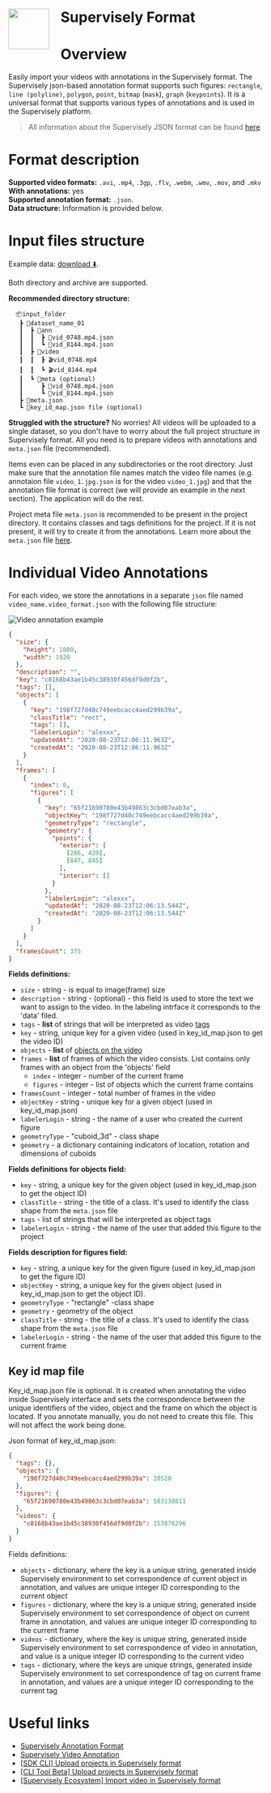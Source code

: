 <h1 align="left" style="border-bottom: 0"> <img align="left" src="https://github.com/supervisely-ecosystem/import-wizard-docs/releases/download/v0.0.1/sly_logo.png" width="80" style="padding-right: 20px;"> Supervisely Format </h1>

# Overview

Easily import your videos with annotations in the Supervisely format. The Supervisely json-based annotation format supports such figures: `rectangle`, `line (polyline)`, `polygon`, `point`, `bitmap` (`mask`), `graph` (`keypoints`). It is a universal format that supports various types of annotations and is used in the Supervisely platform.

> All information about the Supervisely JSON format can be found <a href="https://docs.supervisely.com/data-organization/00_ann_format_navi" target="_blank">here</a>

# Format description

**Supported video formats:** `.avi`, `.mp4`, `.3gp`, `.flv`, `.webm`, `.wmv`, `.mov`, and `.mkv` <br>
**With annotations:** yes<br>
**Supported annotation format:** `.json`.<br>
**Data structure:** Information is provided below.

# Input files structure

Example data: [download ⬇️](https://github.com/supervisely-ecosystem/import-videos-in-sly-format/files/12546490/my_videos_project.zip).

Both directory and archive are supported.

**Recommended directory structure:**

```text
  📦input_folder
   ┣ 📂dataset_name_01
   ┃  ┣ 📂ann
   ┃  ┃  ┣ 📄vid_0748.mp4.json
   ┃  ┃  ┗ 📄vid_8144.mp4.json
   ┃  ┣ 📂video
   ┃  ┃  ┣ 🎬vid_0748.mp4
   ┃  ┃  ┗ 🎬vid_8144.mp4
   ┃  ┗ 📂meta (optional)
   ┃     ┣ 📄vid_0748.mp4.json
   ┃     ┗ 📄vid_8144.mp4.json
   ┣ 📄meta.json
   ┗ 📄key_id_map.json file (optional)
```

**Struggled with the structure?** No worries!
All videos will be uploaded to a single dataset, so you don't have to worry about the full project structure in Supervisely format. All you need is to prepare videos with annotations and `meta.json` file (recommended).

Items even can be placed in any subdirectories or the root directory. Just make sure that the annotation file names match the video file names (e.g. annotaion file `video_1.jpg.json` is for the video `video_1.jpg`) and that the annotation file format is correct (we will provide an example in the next section). The application will do the rest.

Project meta file `meta.json` is recommended to be present in the project directory. It contains classes and tags definitions for the project. If it is not present, it will try to create it from the annotations. Learn more about the `meta.json` file <a href="https://docs.supervisely.com/customization-and-integration/00_ann_format_navi/02_project_classes_and_tags" target="_blank">here</a>.

# Individual Video Annotations

For each video, we store the annotations in a separate `json` file named `video_name.video_format.json` with the following file structure:

![Video annotation example](https://docs.supervisely.com/~gitbook/image?url=https:%2F%2F1080806899-files.gitbook.io%2F%7E%2Ffiles%2Fv0%2Fb%2Fgitbook-x-prod.appspot.com%2Fo%2Fspaces%252F-M4BHwRbuyIoH-xoF3Gv%252Fuploads%252Fgit-blob-3d3aef25fa899e1c5e9d61d7ba4775fbc3c6f3b3%252Fvideo_frame.png%3Falt=media&width=768&dpr=4&quality=100&sign=5c3ac5b81581797e825afcaf66390a6c12ffd6d7c40377fa44986a9064e92131)

```json
{
  "size": {
    "height": 1080,
    "width": 1920
  },
  "description": "",
  "key": "c8168b43ae1b45c38930f456df9d0f2b",
  "tags": [],
  "objects": [
    {
      "key": "198f727d40c749eebcacc4aed299b39a",
      "classTitle": "rect",
      "tags": [],
      "labelerLogin": "alexxx",
      "updatedAt": "2020-08-23T12:06:11.963Z",
      "createdAt": "2020-08-23T12:06:11.963Z"
    }
  ],
  "frames": [
    {
      "index": 0,
      "figures": [
        {
          "key": "65f21690780e43b49863c3cbd07eab3a",
          "objectKey": "198f727d40c749eebcacc4aed299b39a",
          "geometryType": "rectangle",
          "geometry": {
            "points": {
              "exterior": [
                [266, 420],
                [847, 845]
              ],
              "interior": []
            }
          },
          "labelerLogin": "alexxx",
          "updatedAt": "2020-08-23T12:06:13.544Z",
          "createdAt": "2020-08-23T12:06:13.544Z"
        }
      ]
    }
  ],
  "framesCount": 375
}
```

**Fields definitions:**

- `size` - string - is equal to image(frame) size
- `description` - string - (optional) - this field is used to store the text we want to assign to the video. In the labeling intrface it corresponds to the 'data' filed.
- `tags` - **list** of strings that will be interpreted as video <a href="https://docs.supervisely.com/customization-and-integration/00_ann_format_navi/03_supervisely_format_tags" target="_blank">tags</a>
- `key` - string, unique key for a given video (used in key_id_map.json to get the video ID)
- `objects` - **list** of <a href="https://docs.supervisely.com/customization-and-integration/00_ann_format_navi/04_supervisely_format_objects" target="_blank">objects on the video</a>
- `frames` - **list** of frames of which the video consists. List contains only frames with an object from the 'objects' field
  - `index` - integer - number of the current frame
  - `figures` - integer - list of objects which the current frame contains
- `framesCount` - integer - total number of frames in the video
- `objectKey` - string - unique key for a given object (used in key_id_map.json)
- `labelerLogin` - string - the name of a user who created the current figure
- `geometryType` - "cuboid_3d" - class shape
- `geometry` - a dictionary containing indicators of location, rotation and dimensions of cuboids

**Fields definitions for objects field:**

- `key` - string, a unique key for the given object (used in key_id_map.json to get the object ID)
- `classTitle` - string - the title of a class. It's used to identify the class shape from the `meta.json` file
- `tags` - list of strings that will be interpreted as object tags
- `labelerLogin` - string - the name of the user that added this figure to the project

**Fields description for figures field:**

- `key` - string, a unique key for the given figure (used in key_id_map.json to get the figure ID)
- `objectKey` - string, a unique key for the given object (used in key_id_map.json to get the object ID).
- `geometryType` - "rectangle" -class shape
- `geometry` - geometry of the object
- `classTitle` - string - the title of a class. It's used to identify the class shape from the `meta.json` file
- `labelerLogin` - string - the name of the user that added this figure to the current frame

## Key id map file

Key_id_map.json file is optional. It is created when annotating the video inside Supervisely interface and sets the correspondence between the unique identifiers of the video, object and the frame on which the object is located. If you annotate manually, you do not need to create this file. This will not affect the work being done.

Json format of key_id_map.json:

```json
{
  "tags": {},
  "objects": {
    "198f727d40c749eebcacc4aed299b39a": 20520
  },
  "figures": {
    "65f21690780e43b49863c3cbd07eab3a": 503130811
  },
  "videos": {
    "c8168b43ae1b45c38930f456df9d0f2b": 157876296
  }
}
```

Fields definitions:

- `objects` - dictionary, where the key is a unique string, generated inside Supervisely environment to set correspondence of current object in annotation, and values are unique integer ID corresponding to the current object
- `figures` - dictionary, where the key is a unique string, generated inside Supervisely environment to set correspondence of object on current frame in annotation, and values are unique integer ID corresponding to the current frame
- `videos` - dictionary, where the key is unique string, generated inside Supervisely environment to set correspondence of video in annotation, and value is a unique integer ID corresponding to the current video
- `tags` - dictionary, where the keys are unique strings, generated inside Supervisely environment to set correspondence of tag on current frame in annotation, and values are a unique integer ID corresponding to the current tag

# Useful links

- <a href="https://docs.supervisely.com/customization-and-integration/00_ann_format_navi" target="_blank">Supervisely Annotation Format</a>
- <a href="https://docs.supervisely.com/customization-and-integration/00_ann_format_navi/06_supervisely_format_videos" target="_blank">Supervisely Video Annotation</a>
- <a href="https://developer.supervisely.com/getting-started/command-line-interface/sdk-cli#upload-a-project" target="_blank">[SDK CLI] Upload projects in Supervisely format</a>
- <a href="https://developer.supervisely.com/getting-started/command-line-interface/cli-tool/workflow-automation#upload-projects-in-supervisely-format" target="_blank">[CLI Tool Beta] Upload projects in Supervisely format</a>
- <a href="https://ecosystem.supervisely.com/apps/import-videos-in-sly-format" target="_blank">[Supervisely Ecosystem] Import video in Supervisely format</a>
